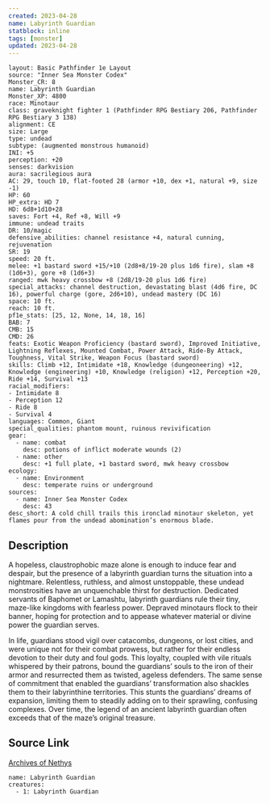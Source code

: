 ```yaml
---
created: 2023-04-28
name: Labyrinth Guardian
statblock: inline
tags: [monster]
updated: 2023-04-28
---
```

```statblock
layout: Basic Pathfinder 1e Layout
source: "Inner Sea Monster Codex"
Monster_CR: 8
name: Labyrinth Guardian
Monster_XP: 4800
race: Minotaur
class: graveknight fighter 1 (Pathfinder RPG Bestiary 206, Pathfinder RPG Bestiary 3 138)
alignment: CE
size: Large
type: undead
subtype: (augmented monstrous humanoid)
INI: +5
perception: +20
senses: darkvision
aura: sacrilegious aura
AC: 29, touch 10, flat-footed 28 (armor +10, dex +1, natural +9, size -1)
HP: 60
HP_extra: HD 7
HD: 6d8+1d10+28
saves: Fort +4, Ref +8, Will +9
immune: undead traits
DR: 10/magic
defensive_abilities: channel resistance +4, natural cunning, rejuvenation
SR: 19
speed: 20 ft.
melee: +1 bastard sword +15/+10 (2d8+8/19-20 plus 1d6 fire), slam +8 (1d6+3), gore +8 (1d6+3)
ranged: mwk heavy crossbow +8 (2d8/19-20 plus 1d6 fire)
special_attacks: channel destruction, devastating blast (4d6 fire, DC 16), powerful charge (gore, 2d6+10), undead mastery (DC 16)
space: 10 ft.
reach: 10 ft.
pf1e_stats: [25, 12, None, 14, 18, 16]
BAB: 7
CMB: 15
CMD: 26
feats: Exotic Weapon Proficiency (bastard sword), Improved Initiative, Lightning Reflexes, Mounted Combat, Power Attack, Ride-By Attack, Toughness, Vital Strike, Weapon Focus (bastard sword)
skills: Climb +12, Intimidate +18, Knowledge (dungeoneering) +12, Knowledge (engineering) +10, Knowledge (religion) +12, Perception +20, Ride +14, Survival +13
racial_modifiers:
- Intimidate 8
- Perception 12
- Ride 8
- Survival 4
languages: Common, Giant
special_qualities: phantom mount, ruinous revivification
gear:
  - name: combat
    desc: potions of inflict moderate wounds (2)
  - name: other
    desc: +1 full plate, +1 bastard sword, mwk heavy crossbow
ecology:
  - name: Environment
    desc: temperate ruins or underground
sources:
  - name: Inner Sea Monster Codex
    desc: 43
desc_short: A cold chill trails this ironclad minotaur skeleton, yet flames pour from the undead abomination’s enormous blade.
```
## Description
A hopeless, claustrophobic maze alone is enough to induce fear and despair, but the presence of a labyrinth guardian turns the situation into a nightmare. Relentless, ruthless, and almost unstoppable, these undead monstrosities have an unquenchable thirst for destruction. Dedicated servants of Baphomet or Lamashtu, labyrinth guardians rule their tiny, maze-like kingdoms with fearless power. Depraved minotaurs flock to their banner, hoping for protection and to appease whatever material or divine power the guardian serves.

In life, guardians stood vigil over catacombs, dungeons, or lost cities, and were unique not for their combat prowess, but rather for their endless devotion to their duty and foul gods. This loyalty, coupled with vile rituals whispered by their patrons, bound the guardians’ souls to the iron of their armor and resurrected them as twisted, ageless defenders. The same sense of commitment that enabled the guardians’ transformation also shackles them to their labyrinthine territories. This stunts the guardians’ dreams of expansion, limiting them to steadily adding on to their sprawling, confusing complexes. Over time, the legend of an ancient labyrinth guardian often exceeds that of the maze’s original treasure.
## Source Link
[Archives of Nethys](https://aonprd.com/MonsterDisplay.aspx?ItemName=Labyrinth%20Guardian)
```encounter-table
name: Labyrinth Guardian
creatures:
  - 1: Labyrinth Guardian
```
